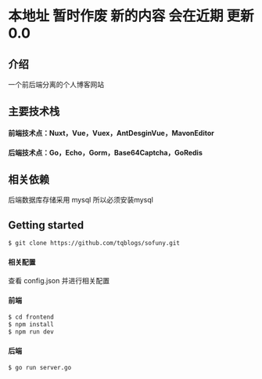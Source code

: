# 本地址 暂时作废  新的内容 会在近期 更新 0.0
## 介绍
一个前后端分离的个人博客网站

## 主要技术栈
#### 前端技术点：Nuxt，Vue，Vuex，AntDesginVue，MavonEditor
#### 后端技术点：Go，Echo，Gorm，Base64Captcha，GoRedis

## 相关依赖 
后端数据库存储采用 mysql 所以必须安装mysql

## Getting started
```bash
$ git clone https://github.com/tqblogs/sofuny.git
```
#### 相关配置
查看 config.json 并进行相关配置

#### 前端
```bash
$ cd frontend
$ npm install 
$ npm run dev
```

#### 后端
```bash
$ go run server.go
```
